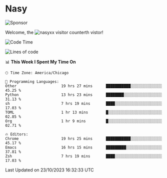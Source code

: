 # Nasy

<!--
<p align="center">
<img height="200" src="https://github-readme-stats.vercel.app/api?username=nasyxx&count_private=true&show_icons=true&theme=dracula&include_all_commits=true"/>
<img height="200" src="https://github-readme-stats.vercel.app/api/top-langs/?username=nasyxx&theme=dracula&hide=html,jupyter+notebook&count_private=true&show_icons=true"/>
</p>

  
----------------
-->

![Sponsor](https://img.shields.io/static/v1.svg?label=Sponsor&message=%E2%9D%A4&logo=GitHub&style=flat&color=pink)
 
Welcome, the ![nasyxx visitor counter](https://count.getloli.com/get/@nasyxx?theme=rule34)th vistor!
 
<!--START_SECTION:waka-->
![Code Time](http://img.shields.io/badge/Code%20Time-3%2C854%20hrs%2017%20mins-blue)

![Lines of code](https://img.shields.io/badge/From%20Hello%20World%20I%27ve%20Written-6.3%20million%20lines%20of%20code-blue)

📊 **This Week I Spent My Time On** 

```text
🕑︎ Time Zone: America/Chicago

💬 Programming Languages: 
Other                    19 hrs 27 mins      ███████████░░░░░░░░░░░░░░   45.25 % 
Python                   13 hrs 23 mins      ████████░░░░░░░░░░░░░░░░░   31.13 % 
sh                       7 hrs 19 mins       ████░░░░░░░░░░░░░░░░░░░░░   17.03 % 
TOML                     1 hr 13 mins        █░░░░░░░░░░░░░░░░░░░░░░░░   02.85 % 
Org                      1 hr 9 mins         █░░░░░░░░░░░░░░░░░░░░░░░░   02.71 % 

🔥 Editors: 
Chrome                   19 hrs 25 mins      ███████████░░░░░░░░░░░░░░   45.17 % 
Emacs                    16 hrs 15 mins      █████████░░░░░░░░░░░░░░░░   37.81 % 
Zsh                      7 hrs 19 mins       ████░░░░░░░░░░░░░░░░░░░░░   17.03 % 
```


 Last Updated on 23/10/2023 16:32:33 UTC
<!--END_SECTION:waka-->

<!-- ![visitors](https://visitor-badge.laobi.icu/badge?page_id=nasyxx.nasyxx) -->
